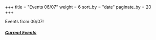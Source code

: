 +++
title = "Events 06/07"
weight = 6
sort_by = "date"
paginate_by = 20
+++

Events from 06/07!

##### [<i class="bi bi-bell-fill"></i> Current Events](@/events/_index.md)
